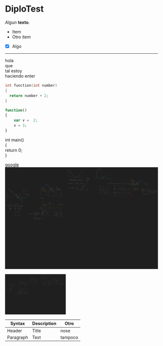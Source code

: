 # DiploTest

*Algun* **texto**.
- Item
- Otro item

- [x] Algo

---
hola  
que  
tal
estoy  
haciendo
enter

```C++
int function(int number)
{
  return number + 2;
}
```
```JavaScript
function()
{
    var v =  2;
    v = 3;
}
```


int main()  
{  
    return 0;  
}  

[google](https://www.google.com)
![alt text](https://github.com/NDMDevel/DiploTest/blob/master/images/captura.png)

<img src="https://github.com/NDMDevel/DiploTest/blob/master/images/captura.png" width="200px">


| Syntax | Description | Otro |
| ----------- | ----------- | -------- |
| Header | Title | nose |
| Paragraph | Text | tampoco |
